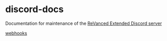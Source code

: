 # discord-docs
Documentation for maintenance of the [ReVanced Extended Discord server](https://discord.gg/yMnc3EywRZ)

[webhooks](/docs.md#webhooks)
